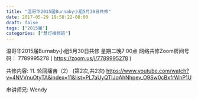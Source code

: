 ```yaml
---
title: "温哥华2015届Burnaby小组5月30日共修"
date: 2017-05-29 19:58:22-08:00
draft: false
tags: ["2015届"]
categories: ["慧灯禅修班"]
---
```

温哥华2015届Burnaby小组5月30日共修
星期二晚7:00点
网络共修Zoom房间号码： 7789995278 ( https://zoom.us/j/7789995278 )

共修内容:
11. 轮回痛苦（2） (第2次,共2次)
https://www.youtube.com/watch?v=4NVVnuOtyTA&index=11&list=PL7aUyQTIJqAhNhpev_O9Sw0cBxfrWhP1U

串讲师兄:  Wendy
